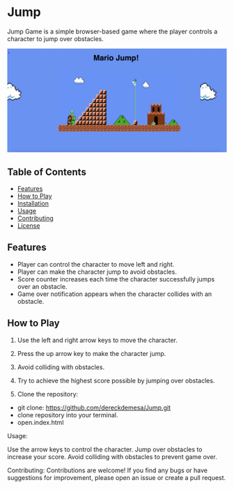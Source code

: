 # Jump

Jump Game is a simple browser-based game where the player controls a character to jump over obstacles.

![Jump Game](./images/Image%204-17-24%20at%205.16%20PM.jpg)

## Table of Contents

- [Features](#features)
- [How to Play](#how-to-play)
- [Installation](#installation)
- [Usage](#usage)
- [Contributing](#contributing)
- [License](#license)

## Features

- Player can control the character to move left and right.
- Player can make the character jump to avoid obstacles.
- Score counter increases each time the character successfully jumps over an obstacle.
- Game over notification appears when the character collides with an obstacle.

## How to Play

1. Use the left and right arrow keys to move the character.
2. Press the up arrow key to make the character jump.
3. Avoid colliding with obstacles.
4. Try to achieve the highest score possible by jumping over obstacles.



1. Clone the repository:
- git clone: https://github.com/dereckdemesa/Jump.git
- clone repository into your terminal.
- open.index.html

Usage:

Use the arrow keys to control the character.
Jump over obstacles to increase your score.
Avoid colliding with obstacles to prevent game over.

Contributing:
Contributions are welcome! If you find any bugs or have suggestions for improvement, please open an issue or create a pull request.